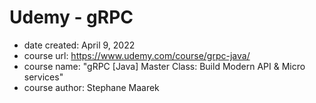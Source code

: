 # Udemy - gRPC

- date created: April 9, 2022
- course url: https://www.udemy.com/course/grpc-java/
- course name: "gRPC [Java] Master Class: Build Modern API & Micro services"
- course author: Stephane Maarek

